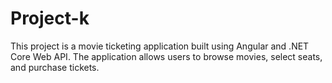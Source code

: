 # Project-k
This project is a movie ticketing application built using Angular and .NET Core Web API. The application allows users to browse movies, select seats, and purchase tickets.
